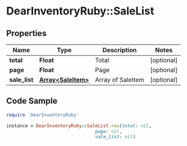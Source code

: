 # DearInventoryRuby::SaleList

## Properties

Name | Type | Description | Notes
------------ | ------------- | ------------- | -------------
**total** | **Float** | Total | [optional] 
**page** | **Float** | Page | [optional] 
**sale_list** | [**Array&lt;SaleItem&gt;**](SaleItem.md) | Array of SaleItem | [optional] 

## Code Sample

```ruby
require 'DearInventoryRuby'

instance = DearInventoryRuby::SaleList.new(total: nil,
                                 page: nil,
                                 sale_list: nil)
```


